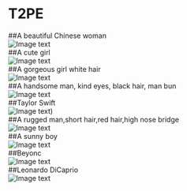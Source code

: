 # T2PE
##A beautiful Chinese woman  
![Image text](https://github.com/lizhipeng789/T2PE/blob/main/gif/A%20beautiful%20Chinese%20woman.gif)  
##A cute girl   
![Image text](https://github.com/lizhipeng789/T2PE/blob/main/gif/A%20cute%20girl.gif)  
##A gorgeous girl white hair  
![Image text](https://github.com/lizhipeng789/T2PE/blob/main/gif/A%20gorgeous%20girl%20white%20hair.gif)  
##A handsome man, kind eyes, black hair, man bun   
![Image text](https://github.com/lizhipeng789/T2PE/blob/main/gif/A%20handsome%20man%2C%20kind%20eyes%2C%20black%20hair%2C%20man%20bun.gif)  
##Taylor Swift  
![Image text](https://github.com/lizhipeng789/T2PE/blob/main/gif/Taylor%20Swift.gif))  
##A rugged man,short hair,red hair,high nose bridge  
![Image text](https://github.com/lizhipeng789/T2PE/blob/main/gif/A%20rugged%20man%2C%20short%20hair%2C%20red%20hair%2C%20high%20nose%20bridge.gif)  
##A sunny boy  
![Image text](https://github.com/lizhipeng789/T2PE/blob/main/gif/A%20sunny%20boy.gif)  
##Beyonc  
![Image text](https://github.com/lizhipeng789/T2PE/blob/main/gif/Beyonc%C3%A9.gif)  
##Leonardo DiCaprio  
![Image text](https://github.com/lizhipeng789/T2PE/blob/main/gif/Leonardo%20DiCaprio.gif)  
